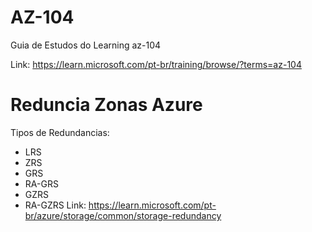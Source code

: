 # AZ-104
Guia de Estudos do Learning az-104

Link: https://learn.microsoft.com/pt-br/training/browse/?terms=az-104


# Reduncia Zonas Azure
Tipos de Redundancias: 
- LRS
- ZRS 
- GRS 
- RA-GRS 
- GZRS 
- RA-GZRS
Link: https://learn.microsoft.com/pt-br/azure/storage/common/storage-redundancy
